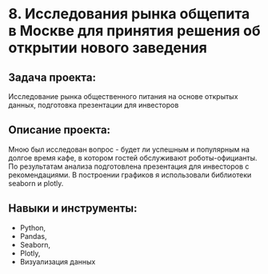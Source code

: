# 8. Исследования рынка общепита в Москве для принятия решения об открытии нового заведения

## Задача проекта:
Исследование рынка общественного питания на основе открытых данных, подготовка презентации для инвесторов

## Описание проекта: 
Мною был исследован вопрос - будет ли успешным и популярным на долгое время кафе, в котором гостей обслуживают роботы-официанты. 
По результатам анализа подготовлена презентация для инвесторов с рекомендациями. В построении графиков я использовали
библиотеки seaborn и plotly. 

## Навыки и инструменты:
- Python,
- Pandas,
- Seaborn,
- Plotly,
- Визуализация данных
